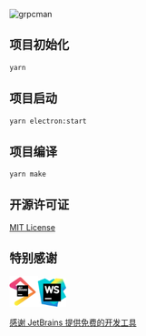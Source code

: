 ![grpcman](https://socialify.git.ci/grpcman/grpcman/image?description=1&forks=1&issues=1&language=1&owner=1&pattern=Circuit%20Board&pulls=1&stargazers=1&theme=Dark)

## 项目初始化

```bash
yarn
```

## 项目启动

```bash
yarn electron:start
```

## 项目编译

```bash
yarn make
```

## 开源许可证

[MIT License](https://choosealicense.com/licenses/mit)

## 特别感谢

<img title="" src="./img/jetbrains.png" alt="jetbrains.png" width="50"><img title="" src="./img/webstorm.png" alt="webstorm.png" width="50">

[感谢 JetBrains 提供免费的开发工具 ](https://www.jetbrains.com/?from=grpcman)

